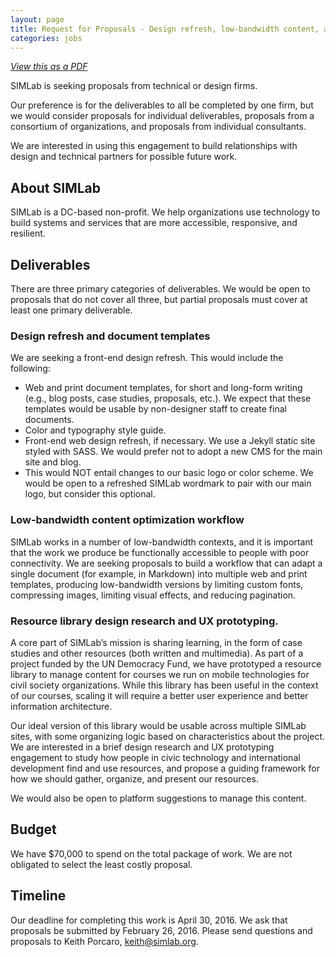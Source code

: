 ```yaml
---
layout: page
title: Request for Proposals - Design refresh, low-bandwidth content, and resource library UX
categories: jobs
---
```

_[View this as a PDF](/files/rfp-design-refresh.pdf)_

SIMLab is seeking proposals from technical or design firms.

Our preference is for the deliverables to all be completed by one firm, but we would consider proposals for individual deliverables, proposals from a consortium of organizations, and proposals from individual consultants.

We are interested in using this engagement to build relationships with design and technical partners for possible future work.

## About SIMLab
SIMLab is a DC-based non-profit. We help organizations use technology to build systems and services that are more accessible, responsive, and resilient.

## Deliverables
There are three primary categories of deliverables. We would be open to proposals that do not cover all three, but partial proposals must cover at least one primary deliverable.

### Design refresh and document templates
We are seeking a front-end design refresh. This would include the following:

* Web and print document templates, for short and long-form writing (e.g., blog posts, case studies, proposals, etc.). We expect that these templates would be usable by non-designer staff to create final documents.
* Color and typography style guide.
* Front-end web design refresh, if necessary. We use a Jekyll static site styled with SASS. We would prefer not to adopt a new CMS for the main site and blog.
* This would NOT entail changes to our basic logo or color scheme. We would be open to a refreshed SIMLab wordmark to pair with our main logo, but consider this optional.

### Low-bandwidth content optimization workflow
SIMLab works in a number of low-bandwidth contexts, and it is important that the work we produce be functionally accessible to people with poor connectivity. We are seeking proposals to build a workflow that can adapt a single document (for example, in Markdown) into multiple web and print templates, producing low-bandwidth versions by limiting custom fonts, compressing images, limiting visual effects, and reducing pagination.

###	Resource library design research and UX prototyping.
A core part of SIMLab’s mission is sharing learning, in the form of case studies and other resources (both written and multimedia). As part of a project funded by the UN Democracy Fund, we have prototyped a resource library to manage content for courses we run on mobile technologies for civil society organizations. While this library has been useful in the context of our courses, scaling it will require a better user experience and better information architecture.

Our ideal version of this library would be usable across multiple SIMLab sites, with some organizing logic based on characteristics about the project.  We are interested in a brief design research and UX prototyping engagement to study how people in civic technology and international development find and use resources, and propose a guiding framework for how we should gather, organize, and present our resources.

We would also be open to platform suggestions to manage this content.

## Budget
We have $70,000 to spend on the total package of work. We are not obligated to select the least costly proposal.

## Timeline
Our deadline for completing this work is April 30, 2016. We ask that proposals be submitted by February 26, 2016. Please send questions and proposals to Keith Porcaro, <keith@simlab.org>.
